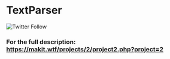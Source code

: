 # TextParser
![Twitter Follow](https://img.shields.io/twitter/follow/MakitOrginal?style=for-the-badge)

### For the full description: https://makit.wtf/projects/2/project2.php?project=2
